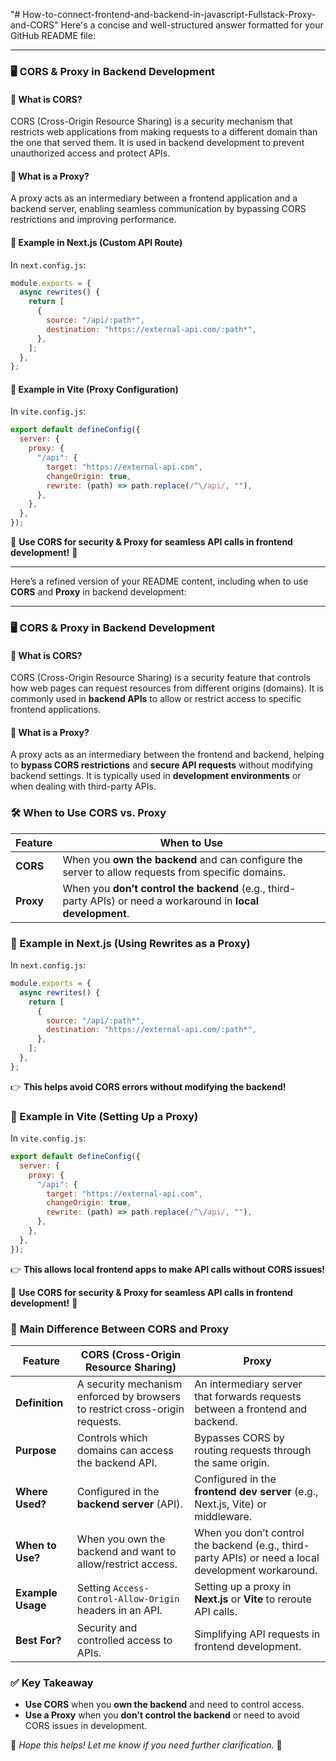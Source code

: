 "# How-to-connect-frontend-and-backend-in-javascript-Fullstack-Proxy-and-CORS" 
Here's a concise and well-structured answer formatted for your GitHub README file:  

---

### 🖥️ CORS & Proxy in Backend Development  

#### 🔹 What is CORS?  
CORS (Cross-Origin Resource Sharing) is a security mechanism that restricts web applications from making requests to a different domain than the one that served them. It is used in backend development to prevent unauthorized access and protect APIs.  

#### 🔹 What is a Proxy?  
A proxy acts as an intermediary between a frontend application and a backend server, enabling seamless communication by bypassing CORS restrictions and improving performance.  

#### 📌 Example in Next.js (Custom API Route)  
In `next.config.js`:  
```js
module.exports = {
  async rewrites() {
    return [
      {
        source: "/api/:path*",
        destination: "https://external-api.com/:path*",
      },
    ];
  },
};
```

#### 📌 Example in Vite (Proxy Configuration)  
In `vite.config.js`:  
```js
export default defineConfig({
  server: {
    proxy: {
      "/api": {
        target: "https://external-api.com",
        changeOrigin: true,
        rewrite: (path) => path.replace(/^\/api/, ""),
      },
    },
  },
});
```  

🔹 **Use CORS for security & Proxy for seamless API calls in frontend development!** 🚀  

---

Here’s a refined version of your README content, including when to use **CORS** and **Proxy** in backend development:  

---

### 🖥️ CORS & Proxy in Backend Development  

#### 🔹 What is CORS?  
CORS (Cross-Origin Resource Sharing) is a security feature that controls how web pages can request resources from different origins (domains). It is commonly used in **backend APIs** to allow or restrict access to specific frontend applications.  

#### 🔹 What is a Proxy?  
A proxy acts as an intermediary between the frontend and backend, helping to **bypass CORS restrictions** and **secure API requests** without modifying backend settings. It is typically used in **development environments** or when dealing with third-party APIs.  

### 🛠️ When to Use CORS vs. Proxy  

| Feature  | When to Use |
|----------|------------|
| **CORS** | When you **own the backend** and can configure the server to allow requests from specific domains. |
| **Proxy** | When you **don’t control the backend** (e.g., third-party APIs) or need a workaround in **local development**. |

### 📌 Example in Next.js (Using Rewrites as a Proxy)  
In `next.config.js`:  
```js
module.exports = {
  async rewrites() {
    return [
      {
        source: "/api/:path*",
        destination: "https://external-api.com/:path*",
      },
    ];
  },
};
```
👉 **This helps avoid CORS errors without modifying the backend!**  

### 📌 Example in Vite (Setting Up a Proxy)  
In `vite.config.js`:  
```js
export default defineConfig({
  server: {
    proxy: {
      "/api": {
        target: "https://external-api.com",
        changeOrigin: true,
        rewrite: (path) => path.replace(/^\/api/, ""),
      },
    },
  },
});
```  
👉 **This allows local frontend apps to make API calls without CORS issues!**  

🔹 **Use CORS for security & Proxy for seamless API calls in frontend development!** 🚀  


### 🔹 **Main Difference Between CORS and Proxy**  

| Feature  | **CORS (Cross-Origin Resource Sharing)** | **Proxy** |
|----------|--------------------------------|---------|
| **Definition** | A security mechanism enforced by browsers to restrict cross-origin requests. | An intermediary server that forwards requests between a frontend and backend. |
| **Purpose** | Controls which domains can access the backend API. | Bypasses CORS by routing requests through the same origin. |
| **Where Used?** | Configured in the **backend server** (API). | Configured in the **frontend dev server** (e.g., Next.js, Vite) or middleware. |
| **When to Use?** | When you own the backend and want to allow/restrict access. | When you don’t control the backend (e.g., third-party APIs) or need a local development workaround. |
| **Example Usage** | Setting `Access-Control-Allow-Origin` headers in an API. | Setting up a proxy in **Next.js** or **Vite** to reroute API calls. |
| **Best For?** | Security and controlled access to APIs. | Simplifying API requests in frontend development. |

### ✅ **Key Takeaway**  
- **Use CORS** when you **own the backend** and need to control access.  
- **Use a Proxy** when you **don't control the backend** or need to avoid CORS issues in development.  

🚀 *Hope this helps! Let me know if you need further clarification.* 🚀



